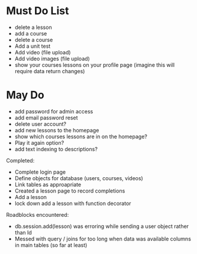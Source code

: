 # Must Do List

* delete a lesson
* add a course
* delete a course
* Add a unit test
* Add video (file upload)
* Add video images (file upload)
* show your courses lessons on your profile page (imagine this will require data return changes)

# May Do
* add password for admin access
* add email password reset
* delete user account?
* add new lessons to the homepage
* show which courses lessons are in on the homepage? 
* Play it again option?
* add text indexing to descriptions?


Completed: 
* Complete login page
* Define objects for database (users, courses, videos)
* Link tables as approapriate
* Created a lesson page to record completions
* Add a lesson
* lock down add a lesson with function decorator


Roadblocks encountered: 
* db.session.add(lesson) was erroring while sending a user object rather than Id
* Messed with query / joins for too long when data was available columns in main tables (so far at least)

